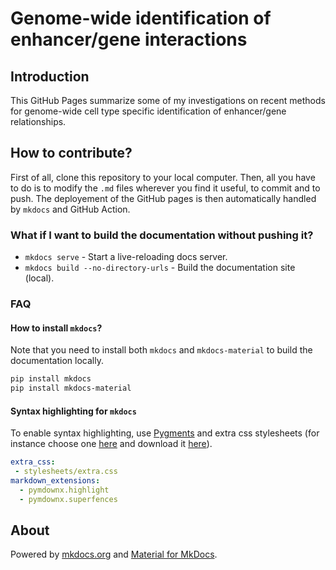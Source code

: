 # Genome-wide identification of enhancer/gene interactions

## Introduction

This GitHub Pages summarize some of my investigations on recent methods for genome-wide cell type specific identification of enhancer/gene relationships.

## How to contribute?

First of all, clone this repository to your local computer. Then, all you have to do is to modify the `.md` files wherever you find it useful, to commit and to push. The deployement of the GitHub pages is then automatically handled by `mkdocs` and GitHub Action.

### What if I want to build the documentation without pushing it?

* `mkdocs serve` - Start a live-reloading docs server.
* `mkdocs build --no-directory-urls` - Build the documentation site (local).


### FAQ

#### How to install `mkdocs`?

Note that you need to install both `mkdocs` and `mkdocs-material` to build the documentation locally.

```bash
pip install mkdocs
pip install mkdocs-material
```

#### Syntax highlighting for `mkdocs`

To enable syntax highlighting, use [Pygments](https://squidfunk.github.io/mkdocs-material/reference/code-blocks/#installation) and extra css stylesheets (for instance choose one [here](https://highlightjs.org/static/demo/) and download it [here](https://github.com/highlightjs/highlight.js/tree/master/src/styles)).

```yml
extra_css:
 - stylesheets/extra.css
markdown_extensions:
  - pymdownx.highlight
  - pymdownx.superfences
```

## About

Powered by [mkdocs.org](https://www.mkdocs.org) and [Material for MkDocs](https://squidfunk.github.io/mkdocs-material/).
